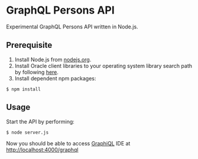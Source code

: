 # GraphQL Persons API

Experimental GraphQL Persons API written in Node.js.

## Prerequisite

1. Install Node.js from [nodejs.org](https://nodejs.org/en/).
2. Install Oracle client libraries to your operating system library search path by following [here](https://oracle.github.io/odpi/doc/installation.html).
3. Install dependent npm packages:

  ```
  $ npm install
  ```

## Usage

Start the API by performing:

```
$ node server.js
```

Now you should be able to access [GraphiQL](https://github.com/graphql/graphiql) IDE at [http://localhost:4000/graphql](http://localhost:4000/graphql)
